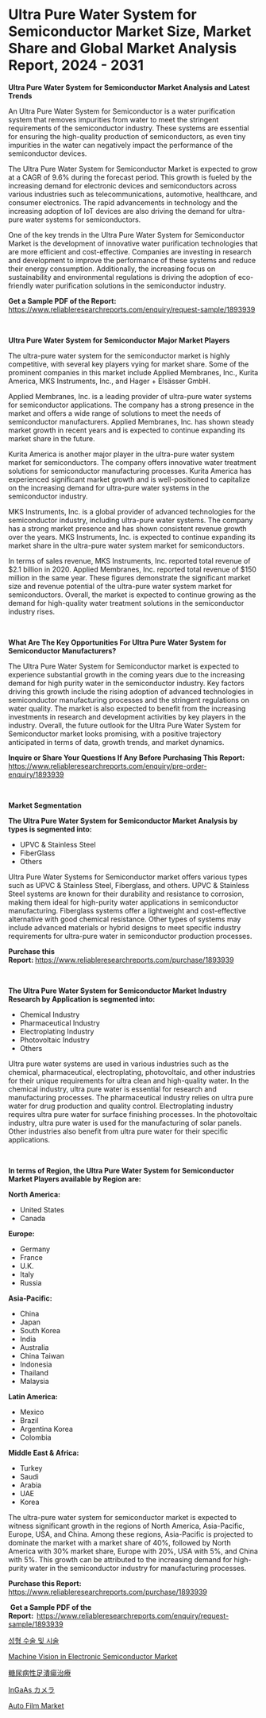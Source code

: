 <p><h1>Ultra Pure Water System for Semiconductor Market Size, Market Share and Global Market Analysis Report, 2024 - 2031</h1></p><p><strong>Ultra Pure Water System for Semiconductor Market Analysis and Latest Trends</strong></p>
<p><p>An Ultra Pure Water System for Semiconductor is a water purification system that removes impurities from water to meet the stringent requirements of the semiconductor industry. These systems are essential for ensuring the high-quality production of semiconductors, as even tiny impurities in the water can negatively impact the performance of the semiconductor devices.</p><p>The Ultra Pure Water System for Semiconductor Market is expected to grow at a CAGR of 9.6% during the forecast period. This growth is fueled by the increasing demand for electronic devices and semiconductors across various industries such as telecommunications, automotive, healthcare, and consumer electronics. The rapid advancements in technology and the increasing adoption of IoT devices are also driving the demand for ultra-pure water systems for semiconductors.</p><p>One of the key trends in the Ultra Pure Water System for Semiconductor Market is the development of innovative water purification technologies that are more efficient and cost-effective. Companies are investing in research and development to improve the performance of these systems and reduce their energy consumption. Additionally, the increasing focus on sustainability and environmental regulations is driving the adoption of eco-friendly water purification solutions in the semiconductor industry.</p></p>
<p><strong>Get a Sample PDF of the Report:&nbsp;</strong> <a href="https://www.reliableresearchreports.com/enquiry/request-sample/1893939">https://www.reliableresearchreports.com/enquiry/request-sample/1893939</a></p>
<p>&nbsp;</p>
<p><strong>Ultra Pure Water System for Semiconductor Major Market Players</strong></p>
<p><p>The ultra-pure water system for the semiconductor market is highly competitive, with several key players vying for market share. Some of the prominent companies in this market include Applied Membranes, Inc., Kurita America, MKS Instruments, Inc., and Hager + Elsässer GmbH.</p><p>Applied Membranes, Inc. is a leading provider of ultra-pure water systems for semiconductor applications. The company has a strong presence in the market and offers a wide range of solutions to meet the needs of semiconductor manufacturers. Applied Membranes, Inc. has shown steady market growth in recent years and is expected to continue expanding its market share in the future.</p><p>Kurita America is another major player in the ultra-pure water system market for semiconductors. The company offers innovative water treatment solutions for semiconductor manufacturing processes. Kurita America has experienced significant market growth and is well-positioned to capitalize on the increasing demand for ultra-pure water systems in the semiconductor industry.</p><p>MKS Instruments, Inc. is a global provider of advanced technologies for the semiconductor industry, including ultra-pure water systems. The company has a strong market presence and has shown consistent revenue growth over the years. MKS Instruments, Inc. is expected to continue expanding its market share in the ultra-pure water system market for semiconductors.</p><p>In terms of sales revenue, MKS Instruments, Inc. reported total revenue of $2.1 billion in 2020. Applied Membranes, Inc. reported total revenue of $150 million in the same year. These figures demonstrate the significant market size and revenue potential of the ultra-pure water system market for semiconductors. Overall, the market is expected to continue growing as the demand for high-quality water treatment solutions in the semiconductor industry rises.</p></p>
<p>&nbsp;</p>
<p><strong>What Are The Key Opportunities For Ultra Pure Water System for Semiconductor Manufacturers?</strong></p>
<p><p>The Ultra Pure Water System for Semiconductor market is expected to experience substantial growth in the coming years due to the increasing demand for high purity water in the semiconductor industry. Key factors driving this growth include the rising adoption of advanced technologies in semiconductor manufacturing processes and the stringent regulations on water quality. The market is also expected to benefit from the increasing investments in research and development activities by key players in the industry. Overall, the future outlook for the Ultra Pure Water System for Semiconductor market looks promising, with a positive trajectory anticipated in terms of data, growth trends, and market dynamics.</p></p>
<p><strong>Inquire or Share Your Questions If Any Before Purchasing This Report:</strong> <a href="https://www.reliableresearchreports.com/enquiry/pre-order-enquiry/1893939">https://www.reliableresearchreports.com/enquiry/pre-order-enquiry/1893939</a></p>
<p>&nbsp;</p>
<p><strong>Market Segmentation</strong></p>
<p><strong>The Ultra Pure Water System for Semiconductor Market Analysis by types is segmented into:</strong></p>
<p><ul><li>UPVC & Stainless Steel</li><li>FiberGlass</li><li>Others</li></ul></p>
<p><p>Ultra Pure Water Systems for Semiconductor market offers various types such as UPVC & Stainless Steel, Fiberglass, and others. UPVC & Stainless Steel systems are known for their durability and resistance to corrosion, making them ideal for high-purity water applications in semiconductor manufacturing. Fiberglass systems offer a lightweight and cost-effective alternative with good chemical resistance. Other types of systems may include advanced materials or hybrid designs to meet specific industry requirements for ultra-pure water in semiconductor production processes.</p></p>
<p><strong>Purchase this Report:&nbsp;</strong><a href="https://www.reliableresearchreports.com/purchase/1893939">https://www.reliableresearchreports.com/purchase/1893939</a></p>
<p>&nbsp;</p>
<p><strong>The Ultra Pure Water System for Semiconductor Market Industry Research by Application is segmented into:</strong></p>
<p><ul><li>Chemical Industry</li><li>Pharmaceutical Industry</li><li>Electroplating Industry</li><li>Photovoltaic Industry</li><li>Others</li></ul></p>
<p><p>Ultra pure water systems are used in various industries such as the chemical, pharmaceutical, electroplating, photovoltaic, and other industries for their unique requirements for ultra clean and high-quality water. In the chemical industry, ultra pure water is essential for research and manufacturing processes. The pharmaceutical industry relies on ultra pure water for drug production and quality control. Electroplating industry requires ultra pure water for surface finishing processes. In the photovoltaic industry, ultra pure water is used for the manufacturing of solar panels. Other industries also benefit from ultra pure water for their specific applications.</p></p>
<p>&nbsp;</p>
<p><strong>In terms of Region, the Ultra Pure Water System for Semiconductor Market Players available by Region are:</strong></p>
<p>
    <p> <strong> North America: </strong>
        <ul>
            <li>United States</li>
            <li>Canada</li>
        </ul>
        </p> 
    <p> <strong> Europe: </strong>
        <ul>
            <li>Germany</li>
            <li>France</li>
            <li>U.K.</li>
            <li>Italy</li>
            <li>Russia</li>
        </ul>
        </p> 
    <p> <strong> Asia-Pacific: </strong>
        <ul>
            <li>China</li>
            <li>Japan</li>
            <li>South Korea</li>
            <li>India</li>
            <li>Australia</li>
            <li>China Taiwan</li>
            <li>Indonesia</li>
            <li>Thailand</li>
            <li>Malaysia</li>
        </ul>
        </p> 
    <p> <strong> Latin America: </strong>
        <ul>
            <li>Mexico</li>
            <li>Brazil</li>
            <li>Argentina Korea</li>
            <li>Colombia</li>
        </ul>
        </p> 
    <p> <strong> Middle East & Africa: </strong>
        <ul>
            <li>Turkey</li>
            <li>Saudi</li>
            <li>Arabia</li>
            <li>UAE</li>
            <li>Korea</li>
        </ul>
    </p>
    </p>
<p><p>The ultra-pure water system for semiconductor market is expected to witness significant growth in the regions of North America, Asia-Pacific, Europe, USA, and China. Among these regions, Asia-Pacific is projected to dominate the market with a market share of 40%, followed by North America with 30% market share, Europe with 20%, USA with 5%, and China with 5%. This growth can be attributed to the increasing demand for high-purity water in the semiconductor industry for manufacturing processes.</p></p>
<p><strong>Purchase this Report: </strong><a href="https://www.reliableresearchreports.com/purchase/1893939">https://www.reliableresearchreports.com/purchase/1893939</a></p>
<p>&nbsp;<strong>Get a Sample PDF of the Report:&nbsp;&nbsp;</strong><a href="https://www.reliableresearchreports.com/enquiry/request-sample/1893939">https://www.reliableresearchreports.com/enquiry/request-sample/1893939</a></p>
<p><strong></strong></p>
<p><p><a href="https://github.com/Penelolack456456/Market-Research-Report-List-1/blob/main/561826112941.md">성형 수술 및 시술</a></p><p><a href="https://github.com/shotows/Market-Research-Report-List-2/blob/main/machine-vision-in-electronic-semiconductor-market.md">Machine Vision in Electronic Semiconductor Market</a></p><p><a href="https://medium.com/@nicolasrown5/%E7%B3%96%E5%B0%BF%E7%97%85%E6%80%A7%E8%B6%B3%E6%BD%B0%E7%98%8D%E6%B2%BB%E7%99%82%E5%B8%82%E5%A0%B4-%E5%B8%82%E5%A0%B4%E3%82%B7%E3%82%A7%E3%82%A2-%E5%B8%82%E5%A0%B4%E5%8B%95%E5%90%91-%E3%81%8A%E3%82%88%E3%81%B3%E5%B0%86%E6%9D%A5%E3%81%AE%E6%88%90%E9%95%B7%E3%81%AE%E8%AA%BF%E6%9F%BB-8e0885ce94e3">糖尿病性足潰瘍治療</a></p><p><a href="https://medium.com/@alliegrater55/ingaas-%E3%82%AB%E3%83%A1%E3%83%A9%E5%B8%82%E5%A0%B4%E3%81%AE%E8%A6%8F%E6%A8%A1-cagr-%E3%83%88%E3%83%AC%E3%83%B3%E3%83%89-2024%E5%B9%B4-2030%E5%B9%B4-6a3d992f5ad5">InGaAs カメラ</a></p><p><a href="https://issuu.com/reportprime-2/docs/auto-film-market-size-2030.pptx">Auto Film Market</a></p></p>